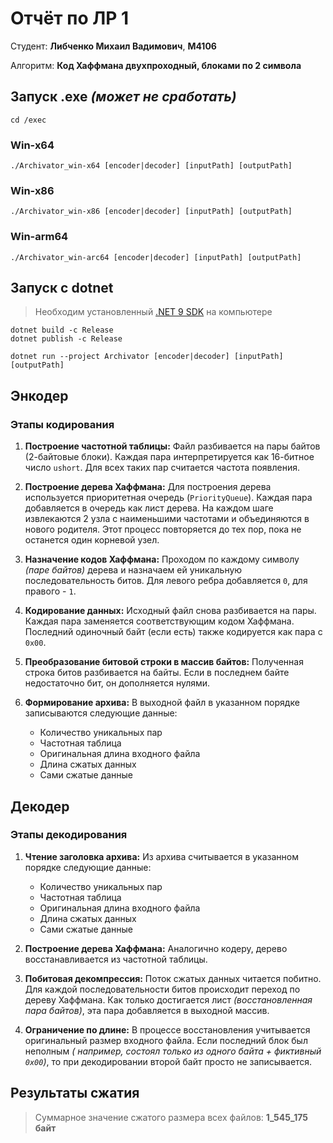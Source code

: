 # Отчёт по ЛР 1

Студент: **Либченко Михаил Вадимович**, **M4106**

Алгоритм: **Код Хаффмана двухпроходный, блоками по 2 символа**

## Запуск .exe _(может не сработать)_

```shell
cd /exec
```

### Win-x64

```shell
./Archivator_win-x64 [encoder|decoder] [inputPath] [outputPath]
```

### Win-x86

```shell
./Archivator_win-x86 [encoder|decoder] [inputPath] [outputPath]
```

### Win-arm64

```shell
./Archivator_win-arc64 [encoder|decoder] [inputPath] [outputPath]
```

## Запуск c dotnet

> Необходим установленный [.NET 9 SDK](https://dotnet.microsoft.com/en-us/download/dotnet/9.0) на компьютере

```shell
dotnet build -c Release
dotnet publish -c Release
```

```shell
dotnet run --project Archivator [encoder|decoder] [inputPath] [outputPath]
```

## Энкодер

### Этапы кодирования

1. **Построение частотной таблицы:**
   Файл разбивается на пары байтов (2-байтовые блоки). Каждая пара интерпретируется как 16-битное число `ushort`. Для
   всех таких пар считается частота появления.

2. **Построение дерева Хаффмана:**
   Для построения дерева используется приоритетная очередь (`PriorityQueue`). Каждая пара добавляется в очередь как лист
   дерева. На каждом шаге извлекаются 2 узла с наименьшими частотами и объединяются в нового родителя. Этот процесс
   повторяется до тех пор, пока не останется один корневой узел.

3. **Назначение кодов Хаффмана:**
   Проходом по каждому символу _(паре байтов)_ дерева и назначаем ей уникальную последовательность битов. Для левого
   ребра добавляется `0`, для правого - `1`.

4. **Кодирование данных:**
   Исходный файл снова разбивается на пары. Каждая пара заменяется соответствующим кодом Хаффмана. Последний одиночный
   байт (если есть) также кодируется как пара с `0x00`.

5. **Преобразование битовой строки в массив байтов:**
   Полученная строка битов разбивается на байты. Если в последнем байте недостаточно бит, он дополняется нулями.

6. **Формирование архива:**
   В выходной файл в указанном порядке записываются следующие данные:
    - Количество уникальных пар
    - Частотная таблица
    - Оригинальная длина входного файла
    - Длина сжатых данных
    - Сами сжатые данные

## Декодер

### Этапы декодирования

1. **Чтение заголовка архива:**
   Из архива считывается в указанном порядке следующие данные:
    - Количество уникальных пар
    - Частотная таблица
    - Оригинальная длина входного файла
    - Длина сжатых данных
    - Сами сжатые данные

2. **Построение дерева Хаффмана:**
   Аналогично кодеру, дерево восстанавливается из частотной таблицы.

3. **Побитовая декомпрессия:**
   Поток сжатых данных читается побитно. Для каждой последовательности битов происходит переход по дереву Хаффмана. Как
   только достигается лист _(восстановленная пара байтов)_, эта пара добавляется в выходной массив.

4. **Ограничение по длине:**
   В процессе восстановления учитывается оригинальный размер входного файла. Если последний блок был неполным _(
   например, состоял только из одного байта + фиктивный `0x00`)_, то при декодировании второй байт просто не
   записывается.

## Результаты сжатия

> Суммарное значение сжатого размера всех файлов: **1_545_175 байт**